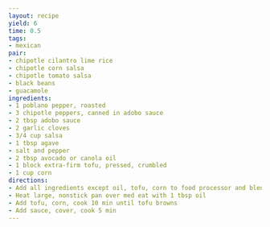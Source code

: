 ```yaml
---
layout: recipe
yield: 6
time: 0.5
tags:
- mexican
pair:
- chipotle cilantro lime rice
- chipotle corn salsa
- chipotle tomato salsa
- black beans
- guacamole
ingredients:
- 1 poblano pepper, roasted
- 3 chipotle peppers, canned in adobo sauce
- 2 tbsp adobo sauce
- 2 garlic cloves
- 3/4 cup salsa
- 1 tbsp agave
- salt and pepper
- 2 tbsp avocado or canola oil
- 1 block extra-firm tofu, pressed, crumbled
- 1 cup corn
directions:
- Add all ingredients except oil, tofu, corn to food processor and blend till smooth
- Heat large, nonstick pan over med eat with 1 tbsp oil
- Add tofu, corn, cook 10 min until tofu browns
- Add sauce, cover, cook 5 min
---
```

